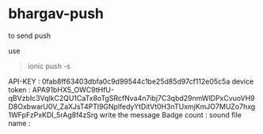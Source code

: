 # bhargav-push

to send push

use 

> ionic push -s

API-KEY : 0fab8ff63403dbfa0c9d99544c1be25d85d97cf112e05c5a
device token : APA91bHX5_OWC9tHfU-qBVzbIc3VqlkC2QU1CaTx8oTgSRcfNva4n7ibj7C3qbd29nmWlDPxCvuoVH9D8OxbwarU0V_ZaXJsT4PTl9GNplfedyYtDitVt0H3nTUxmjKmJO7MUZo7hxg1WFpFzPxKDI_5rAg8f4zSrg
write the message
Badge count : <just press enter>
sound file name : <just press enter>
